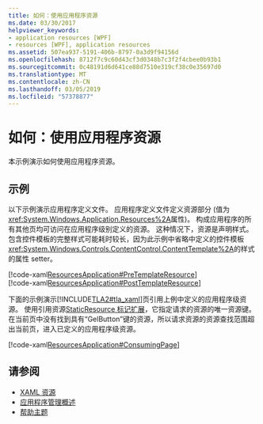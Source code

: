 ```yaml
---
title: 如何：使用应用程序资源
ms.date: 03/30/2017
helpviewer_keywords:
- application resources [WPF]
- resources [WPF], application resources
ms.assetid: 507ea937-5191-406b-8797-0a3d9f94156d
ms.openlocfilehash: 8712f7c9c60d43cf3d0348b7c3f2f4cbee0b93b1
ms.sourcegitcommit: 0c48191d6d641ce88d7510e319cf38c0e35697d0
ms.translationtype: MT
ms.contentlocale: zh-CN
ms.lasthandoff: 03/05/2019
ms.locfileid: "57378877"
---
```

# <a name="how-to-use-application-resources"></a>如何：使用应用程序资源
本示例演示如何使用应用程序资源。  
  
## <a name="example"></a>示例  
 以下示例演示应用程序定义文件。 应用程序定义文件定义资源部分 (值为<xref:System.Windows.Application.Resources%2A>属性)。 构成应用程序的所有其他页均可访问在应用程序级别定义的资源。 这种情况下，资源是声明样式。 包含控件模板的完整样式可能耗时较长，因为此示例中省略中定义的控件模板<xref:System.Windows.Controls.ContentControl.ContentTemplate%2A>的样式的属性 setter。  
  
 [!code-xaml[ResourcesApplication#PreTemplateResource](~/samples/snippets/csharp/VS_Snippets_Wpf/ResourcesApplication/CS/app.xaml#pretemplateresource)]  
[!code-xaml[ResourcesApplication#PostTemplateResource](~/samples/snippets/csharp/VS_Snippets_Wpf/ResourcesApplication/CS/app.xaml#posttemplateresource)]  
  
 下面的示例演示[!INCLUDE[TLA2#tla_xaml](../../../../includes/tla2sharptla-xaml-md.md)]页引用上例中定义的应用程序级资源。 使用引用资源[StaticResource 标记扩展](staticresource-markup-extension.md)，它指定请求的资源的唯一资源键。 在当前页中没有找到具有“GelButton”键的资源，所以请求资源的资源查找范围超出当前页，进入已定义的应用程序级资源。  
  
 [!code-xaml[ResourcesApplication#ConsumingPage](~/samples/snippets/csharp/VS_Snippets_Wpf/ResourcesApplication/CS/page1.xaml#consumingpage)]  
  
## <a name="see-also"></a>请参阅
- [XAML 资源](xaml-resources.md)
- [应用程序管理概述](../app-development/application-management-overview.md)
- [帮助主题](resources-how-to-topics.md)
